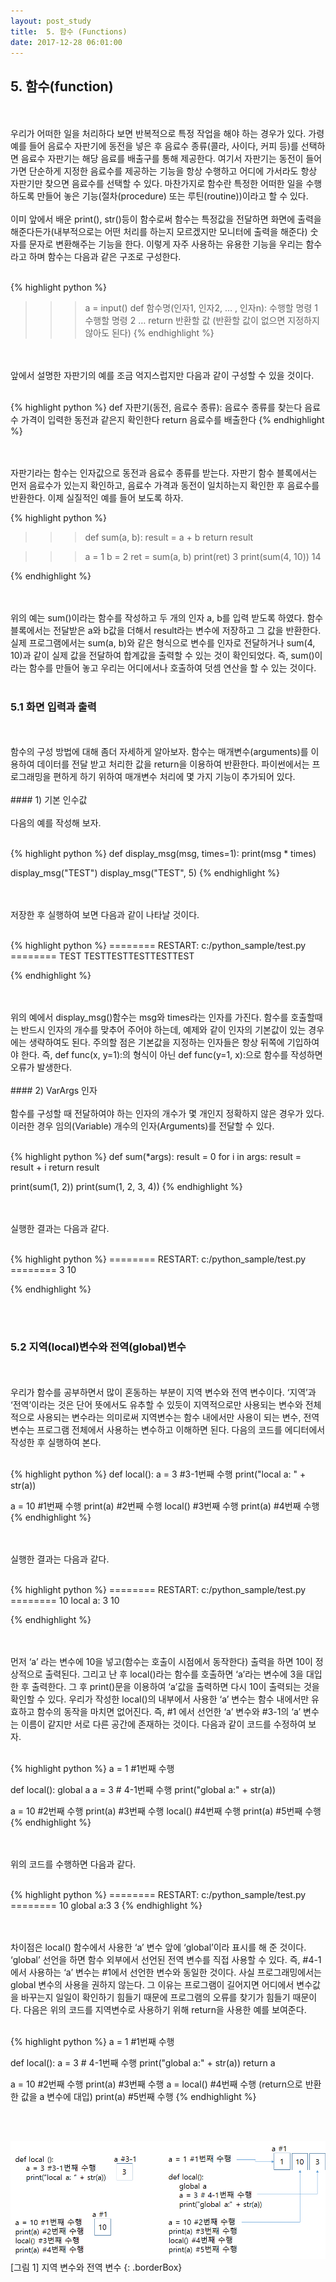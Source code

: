```yaml
---
layout: post_study
title:  5. 함수 (Functions)
date: 2017-12-28 06:01:00
---
```

## 5. 함수(function)
<br/>
<br/>
우리가 어떠한 일을 처리하다 보면 반복적으로 특정 작업을 해야 하는 경우가 있다. 가령 예를 들어 음료수 자판기에 동전을 넣은 후 음료수 종류(콜라, 사이다, 커피 등)를 선택하면 음료수 자판기는 해당 음료를 배출구를 통해 제공한다. 여기서 자판기는 동전이 들어가면 단순하게 지정한 음료수를 제공하는 기능을 항상 수행하고 어디에 가서라도 항상 자판기만 찾으면 음료수를 선택할 수 있다. 마찬가지로 함수란 특정한 어떠한 일을 수행하도록 만들어 놓은 기능(절차(procedure) 또는 루틴(routine))이라고 할 수 있다.
<br/>
<br/>
이미 앞에서 배운 print(), str()등이 함수로써 함수는 특정값을 전달하면 화면에 출력을 해준다든가(내부적으로는 어떤 처리를 하는지 모르겠지만 모니터에 출력을 해준다) 숫자를 문자로 변환해주는 기능을 한다. 이렇게 자주 사용하는 유용한 기능을 우리는 함수라고 하며 함수는 다음과 같은 구조로 구성한다.
<br/>
<br/>

{% highlight python %}
>>> a = input()
def 함수명(인자1, 인자2, … , 인자n):
    수행할 명령 1
    수행할 명령 2
    …
    return 반환할 값 (반환할 값이 없으면 지정하지 않아도 된다)
{% endhighlight %}

<br />
<br />
앞에서 설명한 자판기의 예를 조금 억지스럽지만 다음과 같이 구성할 수 있을 것이다.
<br />
<br />

{% highlight python %}
def 자판기(동전, 음료수 종류):
    음료수 종류를 찾는다
    음료수 가격이 입력한 동전과 같은지 확인한다
    return 음료수를 배출한다
{% endhighlight %}

<br />
<br />
자판기라는 함수는 인자값으로 동전과 음료수 종류를 받는다. 자판기 함수 블록에서는 먼저 음료수가 있는지 확인하고, 음료수 가격과 동전이 일치하는지 확인한 후 음료수를 반환한다. 이제 실질적인 예를 들어 보도록 하자.

{% highlight python %}
>>> def sum(a, b):
	result = a + b
	return result

>>> a = 1
>>> b = 2
>>> ret = sum(a, b)
>>> print(ret)
3
>>> print(sum(4, 10))
14
>>>
{% endhighlight %}

<br />
<br />
위의 예는 sum()이라는 함수를 작성하고 두 개의 인자 a, b를 입력 받도록 하였다. 함수 블록에서는 전달받은 a와 b값을 더해서 result라는 변수에 저장하고 그 값을 반환한다. 실제 프로그램에서는 sum(a, b)와 같은 형식으로 변수를 인자로 전달하거나 sum(4, 10)과 같이 실제 값을 전달하여 합계값을 출력할 수 있는 것이 확인되었다. 즉, sum()이라는 함수를 만들어 놓고 우리는 어디에서나 호출하여 덧셈 연산을 할 수 있는 것이다.
<br />
<br />

### 5.1 화면 입력과 출력
<br/>
<br/>
함수의 구성 방법에 대해 좀더 자세하게 알아보자. 함수는 매개변수(arguments)를 이용하여 데이터를 전달 받고 처리한 값을 return을 이용하여 반환한다. 파이썬에서는 프로그래밍을 편하게 하기 위하여 매개변수 처리에 몇 가지 기능이 추가되어 있다.
<br/>
<br/>
#### 1) 기본 인수값
<br/>
<br/>
다음의 예를 작성해 보자.
<br/>
<br/>

{% highlight python %}
def display_msg(msg, times=1):
    print(msg * times)

display_msg("TEST")
display_msg("TEST", 5)
{% endhighlight %}

<br/>
<br/>
저장한 후 실행하여 보면 다음과 같이 나타날 것이다.
<br/>
<br/>

{% highlight python %}
======== RESTART: c:/python_sample/test.py ========
TEST
TESTTESTTESTTESTTEST
>>>
{% endhighlight %}

<br/>
<br/>
위의 예에서 display_msg()함수는 msg와 times라는 인자를 가진다. 함수를 호출할때는 반드시 인자의 개수를 맞추어 주어야 하는데, 예제와 같이 인자의 기본값이 있는 경우에는 생략하여도 된다. 주의할 점은 기본값을 지정하는 인자들은 항상 뒤쪽에 기입하여야 한다. 즉, def func(x, y=1):의 형식이 아닌 def func(y=1, x):으로 함수를 작성하면 오류가 발생한다.
<br/>
<br/>
#### 2) VarArgs 인자
<br/>
<br/>
함수를 구성할 때 전달하여야 하는 인자의 개수가 몇 개인지 정확하지 않은 경우가 있다. 이러한 경우 임의(Variable) 개수의 인자(Arguments)를 전달할 수 있다.
<br/>
<br/>

{% highlight python %}
def sum(*args):
    result = 0
    for i in args:
        result = result + i
    return result

print(sum(1, 2))
print(sum(1, 2, 3, 4))
{% endhighlight %}

<br/>
<br/>
실행한 결과는 다음과 같다.
<br/>
<br/>

{% highlight python %}
======== RESTART: c:/python_sample/test.py ========
3
10
>>>
{% endhighlight %}

<br />
<br />

### 5.2 지역(local)변수와 전역(global)변수
<br/>
<br/>
우리가 함수를 공부하면서 많이 혼동하는 부분이 지역 변수와 전역 변수이다. ‘지역’과 ‘전역’이라는 것은 단어 뜻에서도 유추할 수 있듯이 지역적으로만 사용되는 변수와 전체적으로 사용되는 변수라는 의미로써 지역변수는 함수 내에서만 사용이 되는 변수, 전역 변수는 프로그램 전체에서 사용하는 변수하고 이해하면 된다. 다음의 코드를 에디터에서 작성한 후 실행하여 본다.
<br/>
<br/>

{% highlight python %}
def local():
    a = 3              #3-1번째 수행
    print("local a: " + str(a))


a = 10                 #1번째 수행
print(a)               #2번째 수행
local()                #3번째 수행
print(a)               #4번째 수행
{% endhighlight %}

<br/>
<br/>
실행한 결과는 다음과 같다.
<br/>
<br/>

{% highlight python %}
======== RESTART: c:/python_sample/test.py ========
10
local a: 3
10
>>>
{% endhighlight %}

<br/>
<br/>
먼저 ‘a’ 라는 변수에 10을 넣고(함수는 호출이 시점에서 동작한다) 출력을 하면 10이 정상적으로 출력된다. 그리고 난 후 local()라는 함수를 호출하면 ‘a’라는 변수에 3을 대입한 후 출력한다. 그 후 print()문을 이용하여 ‘a’값을 출력하면 다시 10이 출력되는 것을 확인할 수 있다. 우리가 작성한 local()의 내부에서 사용한 ‘a’ 변수는 함수 내에서만 유효하고 함수의 동작을 마치면 없어진다. 즉, #1 에서 선언한 ‘a’ 변수와 #3-1의 ‘a’ 변수는 이름이 같지만 서로 다른 공간에 존재하는 것이다. 다음과 같이 코드를 수정하여 보자.
<br/>
<br/>

{% highlight python %}
a = 1             #1번째 수행

def local():
    global a
    a = 3         # 4-1번째 수행
    print("global a:" + str(a))

a = 10            #2번째 수행
print(a)          #3번째 수행
local()           #4번째 수행
print(a)          #5번째 수행
{% endhighlight %}

<br/>
<br/>
위의 코드를 수행하면 다음과 같다.
<br/>
<br/>

{% highlight python %}
======== RESTART: c:/python_sample/test.py ========
10
global a:3
3
{% endhighlight %}

<br/>
<br/>
차이점은 local() 함수에서 사용한 ‘a’ 변수 앞에 ‘global’이라 표시를 해 준 것이다. ‘global’ 선언을 하면 함수 외부에서 선언된 전역 변수를 직접 사용할 수 있다. 즉, #4-1에서 사용하는 ‘a’ 변수는 #1에서 선언한 변수와 동일한 것이다. 사실 프로그래밍에서는 global 변수의 사용을 권하지 않는다. 그 이유는 프로그램이 길어지면 어디에서 변수값을 바꾸는지 일일이 확인하기 힘들기 때문에 프로그램의 오류를 찾기가 힘들기 때문이다. 다음은 위의 코드를 지역변수로 사용하기 위해 return을 사용한 예를 보여준다.
<br/>
<br/>

{% highlight python %}
a = 1               #1번째 수행

def local():
    a = 3           # 4-1번째 수행
    print("global a:" + str(a))
    return a

a = 10              #2번째 수행
print(a)            #3번째 수행
a = local()         #4번째 수행 (return으로 반환한 값을 a 변수에 대입)
print(a)            #5번째 수행
{% endhighlight %}

<br/>
<br/>

![](/asset/study/python_basic/2/19.png)
    [그림 1] 지역 변수와 전역 변수
{: .borderBox}


